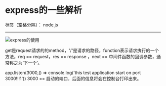 ﻿# express的一些解析

标签（空格分隔）： node.js

---

![express的使用][1]


  [1]: http://www.expressjs.com.cn/images/express-mw.png
  get是request请求的的method，'/'是请求的路径，function表示请求执行的一个方法，req == request，res == response ，next == 中间件函数的回调参数，通常称之为‘下一个’。
  
  app.listen(3000,() => console.log('this test application start on port 3000!!!1'))  3000 == 启动的端口，后面的信息将会在控制台打印出来。
